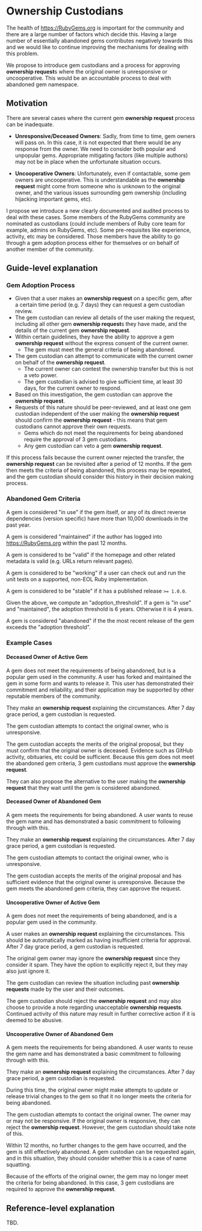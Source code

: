 # Ownership Custodians

The health of <https://RubyGems.org> is important for the community and there are a large number of factors which decide this. Having a large number of essentially abandoned gems contributes negatively towards this and we would like to continue improving the mechanisms for dealing with this problem.

We propose to introduce gem custodians and a process for approving **ownership request**s where the original owner is unresponsive or uncooperative. This would be an accountable process to deal with abandoned gem namespace.

## Motivation

There are several cases where the current gem **ownership request** process can be inadequate.

- **Unresponsive/Deceased Owners**: Sadly, from time to time, gem owners will pass on. In this case, it is not expected that there would be any response from the owner. We need to consider both popular and unpopular gems. Appropriate mitigating factors (like multiple authors) may not be in place when the unfortunate situation occurs.

- **Uncooperative Owners**: Unfortunately, even if contactable, some gem owners are uncooperative. This is understandable as the **ownership request** might come from someone who is unknown to the original owner, and the various issues surrounding gem ownership (including hijacking important gems, etc).

I propose we introduce a new clearly documented and audited process to deal with these cases. Some members of the RubyGems community are nominated as custodians (could include members of Ruby core team for example, admins on RubyGems, etc). Some pre-requisites like experience, activity, etc may be considered. Those members have the ability to go through a gem adoption process either for themselves or on behalf of another member of the community.

## Guide-level explanation

### Gem Adoption Process

- Given that a user makes an **ownership request** on a specific gem, after a certain time period (e.g. 7 days) they can request a gem custodian review.
- The gem custodian can review all details of the user making the request, including all other gem **ownership request**s they have made, and the details of the current gem **ownership request**.
- Within certain guidelines, they have the ability to approve a gem **ownership request** without the express consent of the current owner.
	- The gem must meet the general criteria of being abandoned.
- The gem custodian can attempt to communicate with the current owner on behalf of the **ownership request**.
	- The current owner can contest the ownership transfer but this is not a veto power.
	- The gem custodian is advised to give sufficient time, at least 30 days, for the current owner to respond.
- Based on this investigation, the gem custodian can approve the **ownership request**.
- Requests of this nature should be peer-reviewed, and at least one gem custodian independent of the user making the **ownership request** should confirm the **ownership request** - this means that gem custodians cannot approve their own requests.
	- Gems which do not meet the requirements for being abandoned require the approval of 3 gem custodians.
	- Any gem custodian can veto a gem **ownership request**.

If this process fails because the current owner rejected the transfer, the **ownership request** can be revisited after a period of 12 months. If the gem then meets the criteria of being abandoned, this process may be repeated, and the gem custodian should consider this history in their decision making process.

### Abandoned Gem Criteria

A gem is considered "in use" if the gem itself, or any of its direct reverse dependencies (version specific) have more than 10,000 downloads in the past year.

A gem is considered "maintained" if the author has logged into <https://RubyGems.org> within the past 12 months.

A gem is considered to be "valid" if the homepage and other related metadata is valid (e.g. URLs return relevant pages).

A gem is considered to be "working" if a user can check out and run the unit tests on a supported, non-EOL Ruby implementation.

A gem is considered to be "stable" if it has a published release `>= 1.0.0`.

Given the above, we compute an "adoption_threshold". If a gem is "in use" and "maintained", the adoption threshold is 6 years. Otherwise it is 4 years.

A gem is considered "abandoned" if the the most recent release of the gem exceeds the "adoption threshold".

### Example Cases

#### Deceased Owner of Active Gem

A gem does not meet the requirements of being abandoned, but is a popular gem used in the community. A user has forked and maintained the gem in some form and wants to release it. This user has demonstrated their commitment and reliability, and their application may be supported by other reputable members of the community.

They make an **ownership request** explaining the circumstances. After 7 day grace period, a gem custodian is requested.

The gem custodian attempts to contact the original owner, who is unresponsive.

The gem custodian accepts the merits of the original proposal, but they must confirm that the original owner is deceased. Evidence such as GitHub activity, obituaries, etc could be sufficient. Because this gem does not meet the abandoned gem criteria, 3 gem custodians must approve the **ownership request**.

They can also propose the alternative to the user making the **ownership request** that they wait until the gem is considered abandoned.

#### Deceased Owner of Abandoned Gem

A gem meets the requirements for being abandoned. A user wants to reuse the gem name and has demonstrated a basic commitment to following through with this.

They make an **ownership request** explaining the circumstances. After 7 day grace period, a gem custodian is requested.

The gem custodian attempts to contact the original owner, who is unresponsive.

The gem custodian accepts the merits of the original proposal and has sufficient evidence that the original owner is unresponsive. Because the gem meets the abandoned gem criteria, they can approve the request.

#### Uncooperative Owner of Active Gem

A gem does not meet the requirements of being abandoned, and is a popular gem used in the community.

A user makes an **ownership request** explaining the circumstances. This should be automatically marked as having insufficient criteria for approval. After 7 day grace period, a gem custodian is requested.

The original gem owner may ignore the **ownership request** since they consider it spam. They have the option to explicitly reject it, but they may also just ignore it.

The gem custodian can review the situation including past **ownership requests** made by the user and their outcomes.

The gem custodian should reject the **ownership request** and may also choose to provide a note regarding unacceptable **ownership requests**. Continued activity of this nature may result in further corrective action if it is deemed to be abusive.

#### Uncooperative Owner of Abandoned Gem

A gem meets the requirements for being abandoned. A user wants to reuse the gem name and has demonstrated a basic commitment to following through with this.

They make an **ownership request** explaining the circumstances. After 7 day grace period, a gem custodian is requested.

During this time, the original owner might make attempts to update or release trivial changes to the gem so that it no longer meets the criteria for being abandoned.

The gem custodian attempts to contact the original owner. The owner may or may not be responsive. If the original owner is responsive, they can reject the **ownership request**. However, the gem custodian should take note of this.

Within 12 months, no further changes to the gem have occurred, and the gem is still effectively abandoned. A gem custodian can be requested again, and in this situation, they should consider whether this is a case of name squatting.

Because of the efforts of the original owner, the gem may no longer meet the criteria for being abandoned. In this case, 3 gem custodians are required to approve the **ownership request**.

## Reference-level explanation

TBD.
